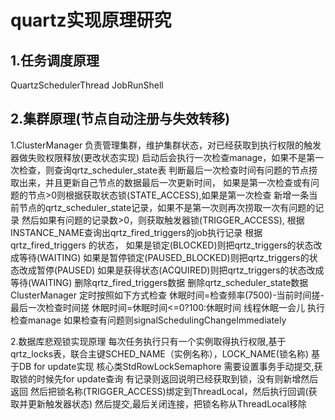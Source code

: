 # quartz实现原理研究



## 1.任务调度原理
QuartzSchedulerThread
JobRunShell


## 2.集群原理(节点自动注册与失效转移)
1.ClusterManager 负责管理集群，维护集群状态，对已经获取到执行权限的触发器做失败权限释放(更改状态实现)
启动后会执行一次检查manage，如果不是第一次检查，则查询qrtz_scheduler_state表
判断最后一次检查时间有问题的节点捞取出来，并且更新自己节点的数据最后一次更新时间，
如果是第一次检查或有问题的节点>0则根据获取状态锁(STATE_ACCESS),如果是第一次检查
新增一条当前节点的qrtz_scheduler_state记录，如果不是第一次则再次捞取一次有问题的记录
然后如果有问题的记录数>0，则获取触发器锁(TRIGGER_ACCESS),
根据INSTANCE_NAME查询出qrtz_fired_triggers的job执行记录
根据qrtz_fired_triggers 的状态，
如果是锁定(BLOCKED)则把qrtz_triggers的状态改成等待(WAITING)
如果是暂停锁定(PAUSED_BLOCKED)则把qrtz_triggers的状态改成暂停(PAUSED)
如果是获得状态(ACQUIRED)则把qrtz_triggers的状态改成等待(WAITING)
删除qrtz_fired_triggers数据
删除qrtz_scheduler_state数据
ClusterManager 定时按照如下方式检查
休眠时间=检查频率(7500)-当前时间搓-最后一次检查时间搓
休眠时间=休眠时间<=0?100:休眠时间
线程休眠一会儿
执行检查manage
如果检查有问题则signalSchedulingChangeImmediately

2.数据库悲观锁实现原理
每次任务执行只有一个实例取得执行权限,基于qrtz_locks表，联合主键SCHED_NAME（实例名称），LOCK_NAME(锁名称)
基于DB for update实现 核心类StdRowLockSemaphore
需要设置事务手动提交,获取锁的时候先for update查询
有记录则返回说明已经获取到锁，没有则新增然后返回
然后把锁名称(TRIGGER_ACCESS)绑定到ThreadLocal，然后执行回调(获取并更新触发器状态)
然后提交,最后关闭连接，把锁名称从ThreadLocal移除
